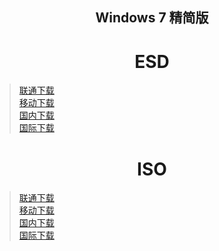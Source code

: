 ## <center>Windows 7 精简版</center>

# <center>ESD</center>
>[联通下载](https://download.fuibafuyu.cn/d/123/System/Windows/Lite/Win7-Lite-ALPHA210228.esd "nya~")<br>
>[移动下载](https://download.fuibafuyu.cn/d/139/System/Windows/Lite/Win7-Lite-ALPHA210228.esd "nya~")<br>
>[国内下载](https://download.fuibafuyu.top/Ali/System/Windows/Lite/Win7-Lite-ALPHA210228.esd "nya~")<br>
>[国际下载](https://download.fuibafuyu.top/OD/System/Windows/Lite/Win7-Lite-ALPHA210228.esd "nya~")

# <center>ISO</center>
>[联通下载](https://download.fuibafuyu.cn/d/123/System/Windows/Lite/Win7-Lite-ALPHA210228.iso "nya~")<br>
>[移动下载](https://download.fuibafuyu.cn/d/139/System/Windows/Lite/Win7-Lite-ALPHA210228.iso "nya~")<br>
>[国内下载](https://download.fuibafuyu.top/Ali/System/Windows/Lite/Win7-Lite-ALPHA210228.iso "nya~")<br>
>[国际下载](https://download.fuibafuyu.top/OD/System/Windows/Lite/Win7-Lite-ALPHA210228.iso "nya~")